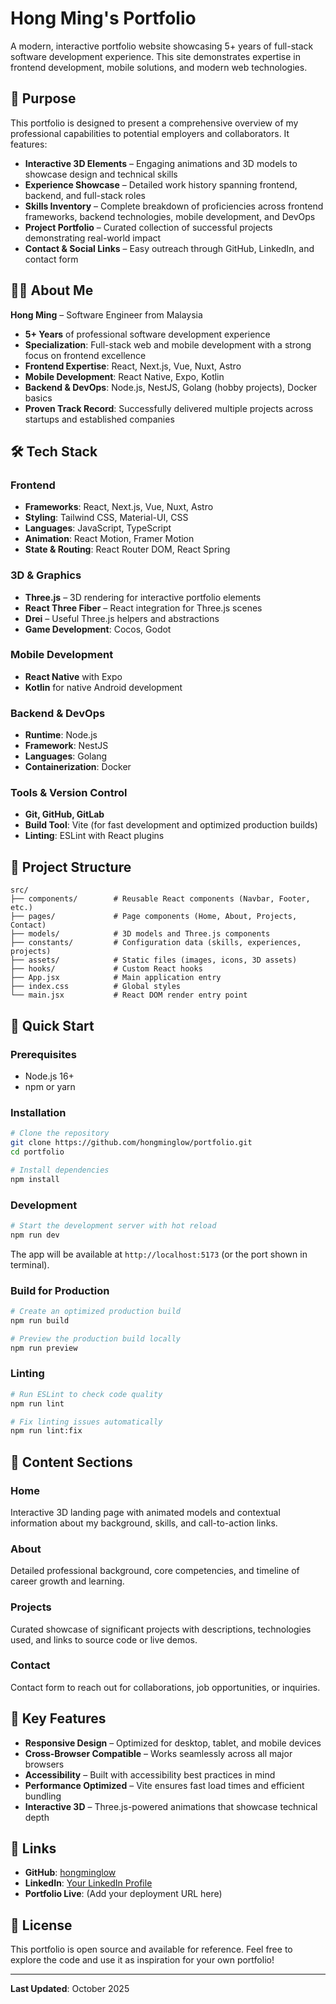 # Hong Ming's Portfolio

A modern, interactive portfolio website showcasing 5+ years of full-stack software development experience. This site demonstrates expertise in frontend development, mobile solutions, and modern web technologies.

## 🎯 Purpose

This portfolio is designed to present a comprehensive overview of my professional capabilities to potential employers and collaborators. It features:

- **Interactive 3D Elements** – Engaging animations and 3D models to showcase design and technical skills
- **Experience Showcase** – Detailed work history spanning frontend, backend, and full-stack roles
- **Skills Inventory** – Complete breakdown of proficiencies across frontend frameworks, backend technologies, mobile development, and DevOps
- **Project Portfolio** – Curated collection of successful projects demonstrating real-world impact
- **Contact & Social Links** – Easy outreach through GitHub, LinkedIn, and contact form

## 👨‍💻 About Me

**Hong Ming** – Software Engineer from Malaysia

- **5+ Years** of professional software development experience
- **Specialization**: Full-stack web and mobile development with a strong focus on frontend excellence
- **Frontend Expertise**: React, Next.js, Vue, Nuxt, Astro
- **Mobile Development**: React Native, Expo, Kotlin
- **Backend & DevOps**: Node.js, NestJS, Golang (hobby projects), Docker basics
- **Proven Track Record**: Successfully delivered multiple projects across startups and established companies

## 🛠️ Tech Stack

### Frontend

- **Frameworks**: React, Next.js, Vue, Nuxt, Astro
- **Styling**: Tailwind CSS, Material-UI, CSS
- **Languages**: JavaScript, TypeScript
- **Animation**: React Motion, Framer Motion
- **State & Routing**: React Router DOM, React Spring

### 3D & Graphics

- **Three.js** – 3D rendering for interactive portfolio elements
- **React Three Fiber** – React integration for Three.js scenes
- **Drei** – Useful Three.js helpers and abstractions
- **Game Development**: Cocos, Godot

### Mobile Development

- **React Native** with Expo
- **Kotlin** for native Android development

### Backend & DevOps

- **Runtime**: Node.js
- **Framework**: NestJS
- **Languages**: Golang
- **Containerization**: Docker

### Tools & Version Control

- **Git, GitHub, GitLab**
- **Build Tool**: Vite (for fast development and optimized production builds)
- **Linting**: ESLint with React plugins

## 📁 Project Structure

```
src/
├── components/        # Reusable React components (Navbar, Footer, etc.)
├── pages/             # Page components (Home, About, Projects, Contact)
├── models/            # 3D models and Three.js components
├── constants/         # Configuration data (skills, experiences, projects)
├── assets/            # Static files (images, icons, 3D assets)
├── hooks/             # Custom React hooks
├── App.jsx            # Main application entry
├── index.css          # Global styles
└── main.jsx           # React DOM render entry point
```

## 🚀 Quick Start

### Prerequisites

- Node.js 16+
- npm or yarn

### Installation

```bash
# Clone the repository
git clone https://github.com/hongminglow/portfolio.git
cd portfolio

# Install dependencies
npm install
```

### Development

```bash
# Start the development server with hot reload
npm run dev
```

The app will be available at `http://localhost:5173` (or the port shown in terminal).

### Build for Production

```bash
# Create an optimized production build
npm run build

# Preview the production build locally
npm run preview
```

### Linting

```bash
# Run ESLint to check code quality
npm run lint

# Fix linting issues automatically
npm run lint:fix
```

## 📄 Content Sections

### Home

Interactive 3D landing page with animated models and contextual information about my background, skills, and call-to-action links.

### About

Detailed professional background, core competencies, and timeline of career growth and learning.

### Projects

Curated showcase of significant projects with descriptions, technologies used, and links to source code or live demos.

### Contact

Contact form to reach out for collaborations, job opportunities, or inquiries.

## 🎨 Key Features

- **Responsive Design** – Optimized for desktop, tablet, and mobile devices
- **Cross-Browser Compatible** – Works seamlessly across all major browsers
- **Accessibility** – Built with accessibility best practices in mind
- **Performance Optimized** – Vite ensures fast load times and efficient bundling
- **Interactive 3D** – Three.js-powered animations that showcase technical depth

## 🔗 Links

- **GitHub**: [hongminglow](https://github.com/hongminglow)
- **LinkedIn**: [Your LinkedIn Profile](https://www.linkedin.com/in/YourLinkedInUsername)
- **Portfolio Live**: (Add your deployment URL here)

## 📝 License

This portfolio is open source and available for reference. Feel free to explore the code and use it as inspiration for your own portfolio!

---

**Last Updated**: October 2025
